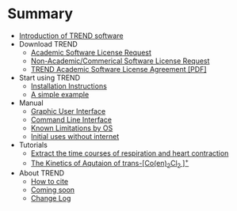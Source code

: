 # Summary

* [Introduction of TREND software](README.md)
* Download TREND
	* [Academic Software License Request](http://biochem.missouri.edu/trend/academic_request.php)
	* [Non-Academic/Commerical Software License	Request](http://biochem.missouri.edu/trend/commerical_request.php)
	* [TREND Academic Software License Agreement [PDF]](http://biochem.missouri.edu/trend/docs/TREND_LicenseAgreement.pdf)
* Start using TREND  
	* [Installation Instructions](doc/install.md)  
	* [A simple example](doc/intro.md)
* Manual  
	* [Graphic User Interface](doc/manual/GUI.md)
	* [Command Line Interface](doc/manual/manual.md)
	* [Known Limitations by OS](doc/Known_limitations_by_OS.md)
	* [Initial uses without internet](doc/manual/no_internet_connection.md)
* Tutorials
	* [Extract the time courses of respiration and heart contraction](tutorial/tutorial.md)
	* [The Kinetics of Aqutaion of trans-[Co(en)<sub>2</sub>Cl<sub>2
	</sub>]<sup>+</sup>](tutorial/tutorial_aqua.md)
* About TREND
	* [How to cite](doc/how_to_cite.md)
	* [Coming soon](doc/new_features.md)
	* [Change Log](doc/ChangeLog.md)

